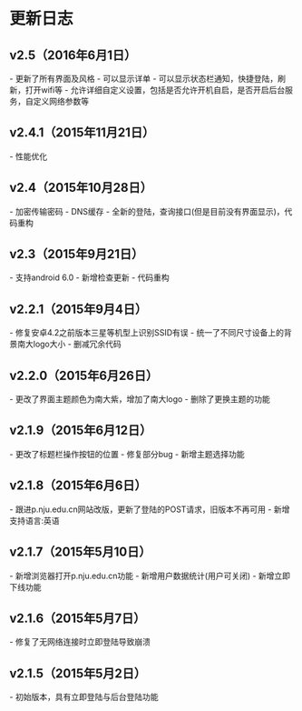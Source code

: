更新日志
=======
<h2>v2.5（2016年6月1日）</h2>
- 更新了所有界面及风格
- 可以显示详单
- 可以显示状态栏通知，快捷登陆，刷新，打开wifi等
- 允许详细自定义设置，包括是否允许开机自启，是否开启后台服务，自定义网络参数等

<h2>v2.4.1（2015年11月21日）</h2>
- 性能优化

<h2>v2.4（2015年10月28日）</h2>
- 加密传输密码
- DNS缓存
- 全新的登陆，查询接口(但是目前没有界面显示)，代码重构

<h2>v2.3（2015年9月21日）</h2>
- 支持android 6.0
- 新增检查更新
- 代码重构

<h2>v2.2.1（2015年9月4日）</h2>
- 修复安卓4.2之前版本三星等机型上识别SSID有误
- 统一了不同尺寸设备上的背景南大logo大小
- 删减冗余代码

<h2>v2.2.0（2015年6月26日）</h2>
- 更改了界面主题颜色为南大紫，增加了南大logo
- 删除了更换主题的功能

<h2>v2.1.9（2015年6月12日）</h2>
- 更改了标题栏操作按钮的位置
- 修复部分bug
- 新增主题选择功能

<h2>v2.1.8（2015年6月6日）</h2>
- 跟进p.nju.edu.cn网站改版，更新了登陆的POST请求，旧版本不再可用
- 新增支持语言:英语

<h2>v2.1.7（2015年5月10日）</h2>
- 新增浏览器打开p.nju.edu.cn功能
- 新增用户数据统计(用户可关闭)
- 新增立即下线功能

<h2>v2.1.6（2015年5月7日）</h2>
- 修复了无网络连接时立即登陆导致崩溃

<h2>v2.1.5（2015年5月2日）</h2>
- 初始版本，具有立即登陆与后台登陆功能